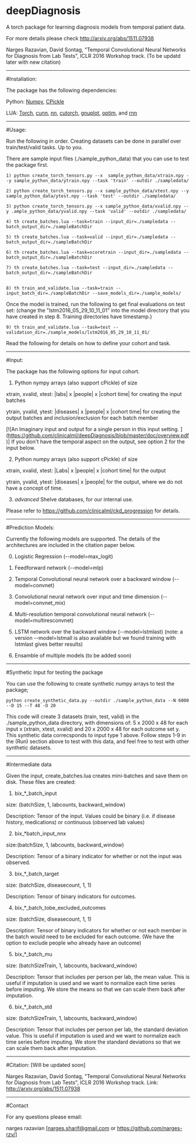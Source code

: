 # deepDiagnosis
A torch package for learning diagnosis models from temporal patient data.

For more details please check http://arxiv.org/abs/1511.07938 

Narges Razavian, David Sontag, "Temporal Convolutional Neural Networks for Diagnosis from Lab Tests", ICLR 2016 Workshop track. (To be updatd later with new citation)

----------------------------------------------------
#Installation:

The package has the following dependencies:

Python: [Numpy](http://www.scipy.org/scipylib/download.html), [CPickle](https://pymotw.com/2/pickle/)

LUA: [Torch](http://torch.ch/docs/getting-started.html), [cunn](https://github.com/torch/cunn), [nn](https://github.com/torch/nn), [cutorch](https://github.com/torch/cutorch), [gnuplot](https://github.com/torch/gnuplot), [optim](https://github.com/torch/optim), and [rnn](https://github.com/Element-Research/rnn)

----------------------------------------------------
#Usage:


Run the following in order. Creating datasets can be done in parallel over train/test/valid tasks. Up to you.

There are sample input files (./sample_python_data) that you can use to test the package first. 


	1) python create_torch_tensors.py --x  sample_python_data/xtrain.npy --y sample_python_data/ytrain.npy --task 'train' --outdir ./sampledata/

	2) python create_torch_tensors.py --x sample_python_data/xtest.npy --y sample_python_data/ytest.npy --task 'test' --outdir ./sampledata/

	3) python create_torch_tensors.py --x sample_python_data/xvalid.npy --y .ample_python_data/yvalid.npy --task 'valid' --outdir ./sampledata/

	4) th create_batches.lua --task=train --input_dir=./sampledata --batch_output_dir=./sampleBatchDir 

	5) th create_batches.lua --task=valid --input_dir=./sampledata --batch_output_dir=./sampleBatchDir 

	6) th create_batches.lua --task=scoretrain --input_dir=./sampledata --batch_output_dir=./sampleBatchDir 

	7) th create_batches.lua --task=test --input_dir=./sampledata --batch_output_dir=./sampleBatchDir


	8) th train_and_validate.lua --task=train --input_batch_dir=./sampleBatchDir --save_models_dir=./sample_models/


Once the model is trained, run the following to get final evaluations on test set: (change the "lstm2016_05_29_10_11_01" into the model directory that you have created in step 8. Training directories have timestamp.)


	9) th train_and_validate.lua --task=test --validation_dir=./sample_models/lstm2016_05_29_10_11_01/

Read the following for details on how to define your cohort and task.

----------------------------------------------------
#Input: 


The package has the following options for input cohort.


1) Python nympy arrays (also support cPickle) of size 

xtrain, xvalid, xtest: |labs| x |people| x |cohort time| for creating the input batches
	
ytrain, yvalid, ytest: |diseases| x |people| x |cohort time| for creating the output batches and inclusion/exclusion for each batch member

[![An Imaginary input and output for a single person in this input setting. ] (https://github.com/clinicalml/deepDiagnosis/blob/master/doc/overview.pdf)] If you don't have the temporal aspect on the output, see option 2 for the input below.

	
2) Python numpy arrays (also support cPickle) of size

xtrain, xvalid, xtest: |Labs| x |people| x |cohort time| for the output
	
ytrain, yvalid, ytest: |diseases| x |people| for the output, where we do not have a concept of time.


3) *advanced* Shelve databases, for our internal use.

Please refer to https://github.com/clinicalml/ckd_progression for details.

----------------------------------------------------

#Prediction Models:

Currently the following models are supported. The details of the architectures are included in the citation paper below.


0) Logistic Regression  (--model=max_logit)

1) Feedforward network  (--model=mlp)

2) Temporal Convolutional neural network over a backward window   (--model=convnet)

3) Convolutional neural network over input and time dimension  (--model=convnet_mix)

4) Multi-resolution temporal convolutional neural network  (--model=multiresconvnet)

5) LSTM network over the backward window  (--model=lstmlast) (note: a version --model=lstmall is also available but we found training with lstmlast gives better results)

6) Ensamble of multiple models  (to be added soon)


----------------------------------------------------
#Synthetic Input for testing the package

You can use the following to create synthetic numpy arrays to test the package;

	python create_synthetic_data.py --outdir ./sample_python_data --N 6000  --D 15 --T 48 -O 20

This code will create 3 datasets (train, test, valid) in the ./sample_python_data directory, with dimensions of: 5 x  2000 x 48 for each input x (xtrain, xtest, xvalid) and 20 x  2000 x  48 for each outcome set y. This synthetic data correcsponds to input type 1 above. Follow steps 1-9 in the (Run) section above to test with this data, and feel free to test with other synthetic datasets.

----------------------------------------------------
#Intermediate data

Given the input, create_batches.lua creates mini-batches and save them on disk. These files are created:

1) bix_*_batch_input

size: (batchSize, 1, labcounts, backward_window)

Description: Tensor of the input. Values could be binary (i.e. if disease history, medications)  or continuous (observed lab values)

2) bix_*batch_input_nnx

size:(batchSize, 1, labcounts, backward_window)

Description: Tensor of a binary indicator for whether or not the input was observed.

3) bix_*_batch_target

size: (batchSize, diseasecount, 1, 1)

Description: Tensor of binary indicators for outcomes.

4) bix_*_batch_tobe_excluded_outcomes 

size: (batchSize, diseasecount, 1, 1)

Description: Tensor of binary indicators for whether or not each member in the batch would need to be excluded for each outcome. (We have the option to exclude people who already have an outcome)

5) bix_*_batch_mu

size: (batchSizeTrain, 1, labcounts, backward_window)

Description: Tensor that includes per person per lab, the mean value. This is useful if imputation is used and we want to normalize each time series before imputing. We store the means so that we can scale them back after imputation.

6) bix_*_batch_std

size: (batchSizeTrain, 1, labcounts, backward_window)

Description: Tensor that includes per person per lab, the standard deviation value. This is useful if imputation is used and we want to normalize each time series before imputing. We store the standard deviations so that we can scale them back after imputation.


----------------------------------------------------

#Citation: [Will be updated soon]

Narges Razavian, David Sontag, "Temporal Convolutional Neural Networks 
for Diagnosis from Lab Tests", ICLR 2016 Workshop track.
Link: http://arxiv.org/abs/1511.07938 

----------------------------------------------------
#Contact

For any questions please email:

narges razavian [narges.sharif@gmail.com or https://github.com/narges-rzv/]


